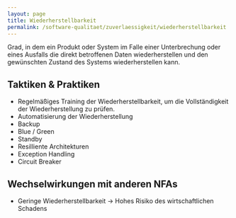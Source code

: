 ```yaml
---
layout: page
title: Wiederherstellbarkeit
permalink: /software-qualitaet/zuverlaessigkeit/wiederherstellbarkeit
---
```


Grad, in dem ein Produkt oder System im Falle einer Unterbrechung oder eines Ausfalls die direkt betroffenen Daten wiederherstellen und den gewünschten Zustand des Systems wiederherstellen kann.

## Taktiken & Praktiken

* Regelmäßiges Training der Wiederherstellbarkeit, um die Vollständigkeit der Wiederherstellung zu prüfen.
* Automatisierung der Wiederherstellung
* Backup
* Blue / Green
* Standby
* Resilliente Architekturen
* Exception Handling
* Circuit Breaker

## Wechselwirkungen mit anderen NFAs

* Geringe Wiederherstellbarkeit -> Hohes Risiko des wirtschaftlichen Schadens